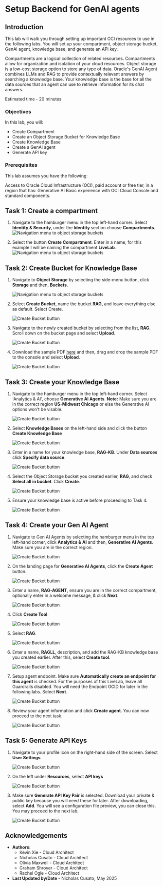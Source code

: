 # Setup Backend for GenAI agents

## Introduction
This lab will walk you through setting up important OCI resources to use in the following labs. You will set up your compartment, object storage bucket, GenAI agent, knowledge base, and generate an API key. 

Compartments are a logical collection of related resources. Compartments allow for organization and isolation of your cloud resources. Object storage is a low-cost storage option to store any type of data. Oracle's GenAI Agent combines LLMs and RAG to provide contextually relevant answers by searching a knowledge base. Your knowledge base is the base for all the data sources that an agent can use to retrieve information for its chat answers.

Estimated time - 20 minutes

### Objectives

In this lab, you will:
* Create Compartment
* Create an Object Storage Bucket for Knowledge Base
* Create Knowledge Base
* Create a GenAI agent
* Generate API key

### Prerequisites

This lab assumes you have the following:

Access to Oracle Cloud Infrastructure (OCI), paid account or free tier, in a region that has:
Generative AI
Basic experience with OCI Cloud Console and standard components.

## Task 1: Create a compartment

1. Navigate to the hamburger menu in the top left-hand corner. Select **Identity & Security**, under the **Identity** section choose **Compartments**.
   	![Navigation menu to object storage buckets](./images/compartment.png  "")

2. Select the button **Create Compartment**. Enter in a name, for this example I will be naming the compartment **LiveLab**.
	![Navigation menu to object storage buckets](./images/CreateCompartment.png  "")

## Task 2: Create Bucket for Knowledge Base

1. Navigate to **Object Storage** by selecting the side-menu button, click **Storage** and then, **Buckets**.

	![Navigation menu to object storage buckets](./images/nav-buckets.png  "")

2. Select **Create Bucket**, name the bucket **RAG**, and leave everything else as default. Select Create.

	![Create Bucket button](./images/create-bucket.png "")

3. Navigate to the newly created bucket by selecting from the list, **RAG**. Scroll down on the bucket page and select **Upload**. 

	![Create Bucket button](./images/upload-pdf.png "")

4. Download the sample PDF [here](https://docs.oracle.com/en/database/oracle/apex/24.2/htmrn/oracle-apex-release-notes.pdf) and then, drag and drop the sample PDF to the console and select **Upload**.

	![Create Bucket button](./images/drop-pdf-upload.png "")

## Task 3: Create your Knowledge Base

1. Navigate to the hamburger menu in the top left-hand corner. Select 'Analytics & AI', choose **Generative AI Agents**. 
 **Note:** Make sure you are in the correct region **US-Midwest Chicago** or else the Generative AI options won't be visable.

	![Create Bucket button](./images/NavigateAIAgent.png "")

2. Select **Knowledge Bases** on the left-hand side and click the button **Create Knowledge Base**

	![Create Bucket button](./images/createknowledgebase.png "")

3. Enter in a name for your knowledge base, **RAG-KB**. Under **Data sources** click **Specify data source**.

	![Create Bucket button](./images/NewKB.png "")

4. Select the Object Storage bucket you created earlier, **RAG**, and check **Select all in bucket**. Click **Create**.

	![Create Bucket button](./images/DSKB.png "")

5. Ensure your knowledge base is active before proceeding to Task 4.

	![Create Bucket button](./images/active.png "")

## Task 4: Create your Gen AI Agent

1. Navigate to Gen AI Agents by selecting the hamburger menu in the top left-hand corner, click **Analytics & AI** and then, **Generative AI Agents**. Make sure you are in the correct region.

	![Create Bucket button](./images/NavigateAIAgent.png "")

2. On the landing page for **Generative AI Agents**, click the **Create Agent** button.

	![Create Bucket button](./images/createagent.png "")

3. Enter a name, **RAG-AGENT**, ensure you are in the correct compartment, optionally enter in a welcome message, & click **Next**.

	![Create Bucket button](./images/agent.png "")

4. Click **Create Tool**.

	![Create Bucket button](./images/click.png "")

5. Select **RAG**. 

	![Create Bucket button](./images/rag.png "")

6. Enter a name, **RAGLL**, description, and add the RAG-KB knowledge base you created earlier. After this, select **Create tool**.

	![Create Bucket button](./images/toolcreate.png "")   

7. Setup agent endpoint. Make sure **Automatically create an endpoint for this agent** is checked. For the purposes of this LiveLab, leave all Guardrails disabled. You will need the Endpoint OCID for later in the following labs. Select **Next**.

 	![Create Bucket button](./images/endpoint.png "") 

 8. Review your agent information and click **Create agent**. You can now proceed to the next task.

	![Create Bucket button](./images/ffinishagent.png "")

   
## Task 5: Generate API Keys

1. Navigate to your profile icon on the right-hand side of the screen. Select **User Settings**. 

	![Create Bucket button](./images/profile.png "")

2. On the left under **Resources**, select **API keys**

	![Create Bucket button](./images/api.png "")

3. Make sure **Generate API Key Pair** is selected. Download your private & public key because you will need these for later. After downloading, select **Add**. You will see a configuration file preview, you can close this. You may proceed to the next lab. 

      ![Create Bucket button](./images/gen.png "")


## Acknowledgements

* **Authors:**
	* Kevin Xie - Cloud Architect
	* Nicholas Cusato - Cloud Architect
	* Olivia Maxwell - Cloud Architect
	* Graham Shroyer - Cloud Architect
	* Rachel Ogle - Cloud Architect
* **Last Updated by/Date** - Nicholas Cusato, May 2025
